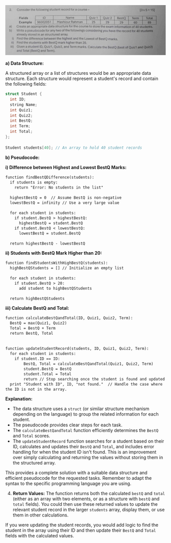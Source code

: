 ![Alt Text](obe.jpeg)

**a) Data Structure:**

A structured array or a list of structures would be an appropriate data structure.  Each structure would represent a student's record and contain the following fields:

```c
struct Student {
  int ID;
  string Name;
  int Quiz1;
  int Quiz2;
  int BestQ;
  int Term;
  int Total;
};

Student students[40]; // An array to hold 40 student records
```

**b) Pseudocode:**

**i) Difference between Highest and Lowest BestQ Marks:**

```
function findBestQDifference(students):
  if students is empty:
    return "Error: No students in the list"

  highestBestQ = 0  // Assume BestQ is non-negative
  lowestBestQ = infinity // Use a very large value

  for each student in students:
    if student.BestQ > highestBestQ:
      highestBestQ = student.BestQ
    if student.BestQ < lowestBestQ:
      lowestBestQ = student.BestQ

  return highestBestQ - lowestBestQ

```


**ii) Students with BestQ Mark Higher than 20:**

```
function findStudentsWithHighBestQ(students):
  highBestQStudents = [] // Initialize an empty list

  for each student in students:
    if student.BestQ > 20:
      add student to highBestQStudents

  return highBestQStudents 
```

**iii) Calculate BestQ and Total:**

```
function calculateBestQandTotal(ID, Quiz1, Quiz2, Term):
  BestQ = max(Quiz1, Quiz2)
  Total = BestQ + Term
  return BestQ, Total


function updateStudentRecord(students, ID, Quiz1, Quiz2, Term):
  for each student in students:
    if student.ID == ID:
        BestQ, Total = calculateBestQandTotal(Quiz1, Quiz2, Term)
        student.BestQ = BestQ
        student.Total = Total
        return // Stop searching once the student is found and updated
  print "Student with ID", ID, "not found."  // Handle the case where the ID is not in the array.

```


**Explanation:**

* The data structure uses a `struct` (or similar structure mechanism depending on the language) to group the related information for each student.
* The pseudocode provides clear steps for each task.
* The `calculateBestQandTotal` function efficiently determines the `BestQ` and `Total` scores.
* The `updateStudentRecord` function searches for a student based on their ID, calculates and updates their `BestQ` and `Total`, and includes error handling for when the student ID isn't found.  This is an improvement over simply calculating and returning the values without storing them in the structured array.



This provides a complete solution with a suitable data structure and efficient pseudocode for the requested tasks.  Remember to adapt the syntax to the specific programming language you are using.

4. **Return Values:** The function returns both the calculated `bestQ` and `total` (either as an array with two elements, or as a structure with `bestQ` and `total` fields). You could then use these returned values to update the relevant student record in the larger `students` array, display them, or use them in other calculations.


If you were updating the student records, you would add logic to find the student in the array using their ID and then update their `BestQ` and `Total` fields with the calculated values.
